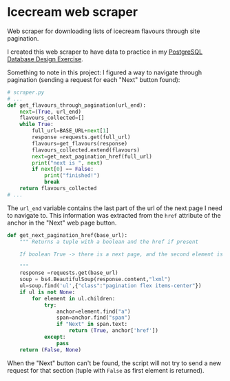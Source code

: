 # Icecream web scraper

Web scraper for downloading lists of icecream flavours through site pagination.

I created this web scraper to have data to practice in my [PostgreSQL Database Design Exercise](https://github.com/lmponcio/postgresql-icecream-db).

Something to note in this project: I figured a way to navigate through pagination (sending a request for each "Next" button found):
```python
# scraper.py
# ...
def get_flavours_through_pagination(url_end):
    next=(True, url_end)
    flavours_collected=[]
    while True:
        full_url=BASE_URL+next[1]
        response =requests.get(full_url)
        flavours=get_flavours(response)
        flavours_collected.extend(flavours)
        next=get_next_pagination_href(full_url)
        print("next is ", next)
        if next[0] == False:
            print("finished!")
            break
    return flavours_collected
# ...
```
The `url_end` variable contains the last part of the url of the next page I need to navigate to. This information was extracted from the `href` attribute of the anchor in the "Next" web page button.

```python
def get_next_pagination_href(base_url):
    """ Returns a tuple with a boolean and the href if present

    If boolean True -> there is a next page, and the second element is the link

    """
    response =requests.get(base_url)
    soup = bs4.BeautifulSoup(response.content,"lxml")
    ul=soup.find('ul',{"class":"pagination flex items-center"})  
    if ul is not None:
        for element in ul.children:
            try:
                anchor=element.find("a")
                span=anchor.find("span")
                if "Next" in span.text:
                    return (True, anchor['href']) 
            except:
                pass
    return (False, None)
```
When the "Next" button can't be found, the script will not try to send a new request for that section (tuple with `False` as first element is returned).
